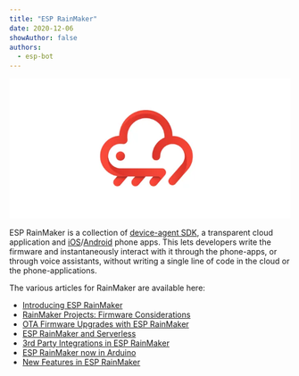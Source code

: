 ```yaml
---
title: "ESP RainMaker"
date: 2020-12-06
showAuthor: false
authors: 
  - esp-bot
---
```

![](img/esp-1.webp)

ESP RainMaker is a collection of [device-agent SDK](https://github.com/espressif/esp-rainmaker), a transparent cloud application and [iOS](https://apps.apple.com/us/app/esp-rainmaker/id1497491540)/[Android](https://play.google.com/store/apps/details?id=com.espressif.rainmaker&hl=en_IN) phone apps. This lets developers write the firmware and instantaneously interact with it through the phone-apps, or through voice assistants, without writing a single line of code in the cloud or the phone-applications.

The various articles for RainMaker are available here:

- [Introducing ESP RainMaker](https://medium.com/the-esp-journal/introducing-esp-rainmaker-8fa968bbb2de)
- [RainMaker Projects: Firmware Considerations](https://medium.com/the-esp-journal/rainmaker-projects-firmware-considerations-e50ee6d9271e)
- [OTA Firmware Upgrades with ESP RainMaker](https://medium.com/the-esp-journal/ota-firmware-upgrades-with-esp-rainmaker-99bf48e80288)
- [ESP RainMaker and Serverless](https://medium.com/the-esp-journal/esp-rainmaker-and-serverless-d144d8a71987)
- [3rd Party Integrations in ESP RainMaker](https://medium.com/the-esp-journal/3rd-party-integrations-in-esp-rainmaker-3ea4df6afa3)
- [ESP RainMaker now in Arduino](https://medium.com/the-esp-journal/esp-rainmaker-now-in-arduino-cf1474526172)
- [New Features in ESP RainMaker](https://medium.com/the-esp-journal/new-features-in-esp-rainmaker-cdb4a2f3fdc3)
